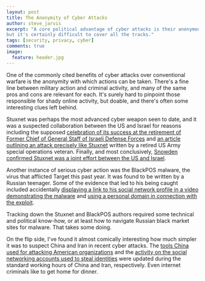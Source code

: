 ```yaml
---
layout: post
title: The Anonymity of Cyber Attacks
author: steve_jarvis
excerpt: "A core political advantage of cyber attacks is their anonymous nature,
but it's certainly difficult to cover all the tracks."
tags: [security, privacy, cyber]
comments: true
image:
  feature: header.jpg
---
```


One of the commonly cited benefits of cyber attacks over conventional warfare is
the anonymity with which actions can be taken. There's a fine line
between military action and criminal activity, and many of the same pros and
cons are relevant for each. It's surely hard to pinpoint those responsible for shady
online activity, but doable, and there's often some interesting clues left behind.

Stuxnet was perhaps the most advanced cyber weapon seen to date, and it was a
suspected collaboration between the US and Israel for reasons including the
supposed [celebration of its success at the retirement of Former
Chief of General Staff of Israeli Defense Forces][stuxnet_wikipedia] and
[an article outlining an attack precisely like Stuxnet][bumgarner_article]
written by a retired US Army special operations veteran. Finally, and most conclusively,
[Snowden confirmed Stuxnet was a joint effort between the US and Israel][snowden_stuxnet].

Another instance of serious cyber action was the BlackPOS malware, the virus that afflicted Target this
past year. It was found to be written by a Russian teenager. Some of the
evidence that led to his being caught included accidentally [displaying a
link to his social network profile in a video demonstrating the malware][sec_affairs_blackpos]
and [using a personal domain in connection with the exploit][sec_affairs_domain].

Tracking down the Stuxnet and BlackPOS authors required some technical and
political know-how, or at least how to navigate Russian black market sites for
malware. That takes some doing.

On the flip side, I've found it almost comically interesting how much
simpler it was to suspect China and Iran in recent cyber attacks. The [tools
China used for attacking American organizations][nytimes_china_attacks] and the
[activity on the social networking accounts used to steal identities][nytimes_iran_attacks]
were updated during the standard working hours of China and Iran,
respectively. Even internet criminals like to get home for dinner.


[stuxnet_wikipedia]: http://en.wikipedia.org/wiki/Stuxnet#Speculations_about_the_target_and_origin
[bumgarner_article]: http://www.stripes.com/news/cone-of-silence-surrounds-u-s-cyberwarfare-1.158090
[snowden_stuxnet]: http://www.theregister.co.uk/2013/07/08/snowden_us_israel_stuxnet/
[sec_affairs_blackpos]: http://securityaffairs.co/wordpress/13213/cyber-crime/exclusive-details-on-investigation-of-group-ib-on-new-age-of-pos-malware.html
[sec_affairs_domain]: http://securityaffairs.co/wordpress/21337/cyber-crime/blackpos-malware.html
[nytimes_china_attacks]: http://www.nytimes.com/2014/06/10/technology/private-report-further-details-chinese-cyberattacks.html?hp&_r=0
[nytimes_iran_attacks]: http://bits.blogs.nytimes.com/2014/05/29/cyberespionage-attacks-tied-to-hackers-in-iran/
